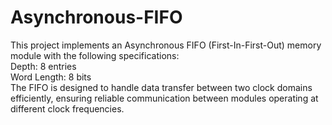 # Asynchronous-FIFO
This project implements an Asynchronous FIFO (First-In-First-Out) memory module with the following specifications:</br>
Depth: 8 entries </br>
Word Length: 8 bits</br>
The FIFO is designed to handle data transfer between two clock domains efficiently, ensuring reliable communication between modules operating at different clock frequencies.</br>
